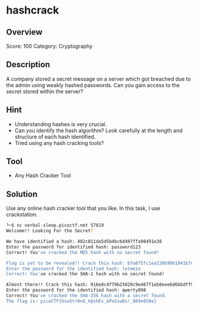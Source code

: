 # hashcrack #
 
## Overview ##
 
Score: 100
Category: Cryptography
 
## Description ##  

A company stored a secret message on a server which got breached due to the admin using weakly hashed passwords. Can you gain access to the secret stored within the server?  
## Hint ##  

- Understanding hashes is very crucial. 
- Can you identify the hash algorithm? Look carefully at the length and structure of each hash identified.
- Tried using any hash cracking tools?

## Tool ##
- Any Hash Cracker Tool 

## Solution ##
Use any online hash cracker tool that you like. In this task, I use crackstation.
```bash
└─$ nc verbal-sleep.picoctf.net 57819
Welcome!! Looking For the Secret?

We have identified a hash: 482c811da5d5b4bc6d497ffa98491e38
Enter the password for identified hash: password123
Correct! You've cracked the MD5 hash with no secret found!

Flag is yet to be revealed!! Crack this hash: b7a875fc1ea228b9061041b7cec4bd3c52ab3ce3
Enter the password for the identified hash: letmein
Correct! You've cracked the SHA-1 hash with no secret found!

Almost there!! Crack this hash: 916e8c4f79b25028c9e467f1eb8eee6d6bbdff965f9928310ad30a8d88697745
Enter the password for the identified hash: qwerty098
Correct! You've cracked the SHA-256 hash with a secret found.
The flag is: picoCTF{UseStr0nG_h@shEs_&PaSswDs!_869e658e}
```